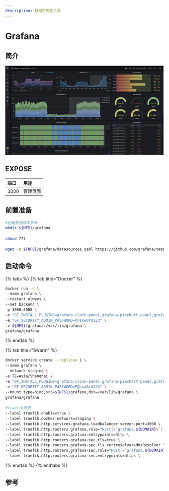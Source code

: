 ```yaml
---
description: 数据可视化工具
---
```


# Grafana

## 简介

![](../../../.gitbook/assets/jie-ping-20210726-shang-wu-11.23.40.png)

## EXPOSE

| 端口 | 用途 |
| :--- | :--- |
| 3000 | 管理页面 |



## 前置准备

```bash
#创建数据保存目录
mkdir ${NFS}/grafana

chmod 777 

wget -O ${NFS}/grafana/datasources.yaml https://github.com/grafana/tempo/blob/main/example/docker-compose/loki/grafana-datasources.yaml
```

## 启动命令

{% tabs %}
{% tab title="Docker" %}
```bash
docker run -d \
--name grafana \
--restart always \
--net backend \
-p 3000:3000 \
-e "GF_INSTALL_PLUGINS=grafana-clock-panel,grafana-piechart-panel,grafana-simple-json-datasource,grafana-azure-monitor-datasource" \
-e "GF_SECURITY_ADMIN_PASSWORD=P@ssw0rd123" \
-v ${NFS}/grafana:/var/lib/grafana \
grafana/grafana
```
{% endtab %}

{% tab title="Swarm" %}
```bash
docker service create --replicas 1 \
--name grafana \
--network staging \
-e TZ=Asia/Shanghai \
-e "GF_INSTALL_PLUGINS=grafana-clock-panel,grafana-piechart-panel,grafana-simple-json-datasource" \
-e "GF_SECURITY_ADMIN_PASSWORD=P@ssw0rd123" \
--mount type=bind,src=${NFS}/grafana,dst=/var/lib/grafana \
grafana/grafana

#traefik参数
--label traefik.enable=true \
--label traefik.docker.network=staging \
--label traefik.http.services.grafana.loadbalancer.server.port=3000 \
--label traefik.http.routers.grafana.rule="Host(\`grafana.${DOMAIN}\`)" \
--label traefik.http.routers.grafana.entrypoints=http \
--label traefik.http.routers.grafana-sec.tls=true \
--label traefik.http.routers.grafana-sec.tls.certresolver=dnsResolver \
--label traefik.http.routers.grafana-sec.rule="Host(\`grafana.${DOMAIN}\`)" \
--label traefik.http.routers.grafana-sec.entrypoints=https \
```
{% endtab %}
{% endtabs %}



## 参考

